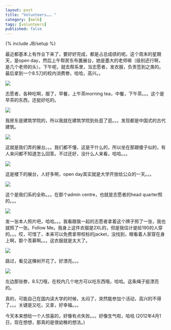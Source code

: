 ```yaml
---
layout: post
title: "Volunteers。。。"
category: [melb]
tags: [volunteers]
published: false
---
```

{% include JB/setup %}

最近都基本上有作业下来了，要好好完成，都是占总成绩的呢。这个周末的星期天，是open day，然后上午帮房东布置展台，她是墨大的老师嘛（级别还行啊，是几个老师的头）。下午呢，就去帮系里，当志愿者，发衣服，负责签到之类的。最后拿到一个8.5刀的校内消费劵，哈哈，高兴。。

![](https://lh3.googleusercontent.com/-CiQlrZyDGo0/T3l4EUb0hGI/AAAAAAAAAP0/RJsvEW18_iA/s800/15082010089.jpg)

志愿者，各种吃啊，服了，早餐，上午茶morning tea，中餐，下午茶。。。这个是早茶的东西，还挺好吃的。

![](https://lh3.googleusercontent.com/-inf6lxQlhTE/T3l4FokHeWI/AAAAAAAAAP4/dOqyi6oDkEA/s800/15082010093.jpg)

我房东是建筑学院的，所以我就在建筑学院到处逛了逛。。。发现都是中国式的古代建筑。

![](https://lh6.googleusercontent.com/-YFnnQbKIALs/T3l4GzNNwtI/AAAAAAAAAQA/CHTkS4E3Za4/s800/15082010095.jpg)

这就是我们弄的展台。。。我们都不懂，这是干什么的，所以坐在那跟傻子似的，有人来问都不知道怎么回答。不过还好，没什么人来看，哈哈。。。

![](https://lh6.googleusercontent.com/-UITaRzUeocw/T3l4Hh-eR4I/AAAAAAAAAQQ/OEISYlg2UsE/s800/15082010099.jpg)

这是楼下的展台，人好多啊，open day其实就是大学开放给公众的一天。。。

![](https://lh4.googleusercontent.com/-1MnS2lpuLe4/T3l4IvLYHSI/AAAAAAAAAQU/ALL2wctlzGM/s800/15082010100.jpg)

这个是我们系的全称。。。在那个admin centre，也就是志愿者的head quarter照的。。。

![](https://lh5.googleusercontent.com/-boEvnBtN-iE/T3l4JtDdUbI/AAAAAAAAAQc/92i-XxFOeHE/s800/15082010102.jpg)

发一张本人照片吧，哈哈。。。我看跟我一起的志愿者拿着这个牌子照了一张，我也就照了一张。Follow Me。我身上这件衣服是2XL的，但是我估计是给190的人穿的。。。哎，可惜了，本来可以免费拿带校标的jacket，没找到，眼看着人家穿在身上啊，那个羡慕啊。。。这衣服就是太大了。

![](https://lh3.googleusercontent.com/-TcKXHmYEwqk/T3l4MTScWkI/AAAAAAAAAQ4/1z8TguWV9kU/s800/15082010106.jpg)

路过，看见这棵树开花了。好漂亮。。。

![](https://lh3.googleusercontent.com/-3ulIdtuWBvc/T3l4K45CezI/AAAAAAAAAQs/Tq0ye-BqUw8/s800/15082010107.jpg)

左边那张劵，8.5刀哦，在校内几个地方可以吃东西哦，哈哈。这条绳子挺漂亮的。

真的，可能自己在国内读大学的时候，太闷了，突然能参加个活动，高兴的不得了。。。关键是又吃，又拿，好幸福。。。

今天本来想给一个人惊喜的，好像有点失败。。。好像生气啦，哈哈 (2012年4月1日，现在想想，那真的是很幼稚的想法。)